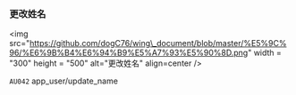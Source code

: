 ### 更改姓名

&lt;img src="https://github.com/dogC76/wing\_document/blob/master/%E5%9C%96/%E6%9B%B4%E6%94%B9%E5%A7%93%E5%90%8D.png" width = "300" height = "500" alt="更改姓名" align=center /&gt;  



`AU042` app\_user/update\_name

